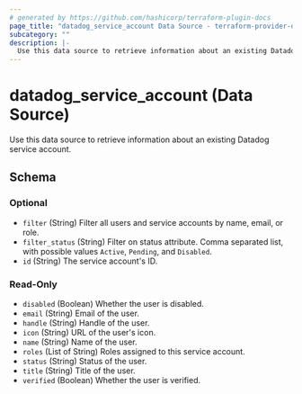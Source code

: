 ```yaml
---
# generated by https://github.com/hashicorp/terraform-plugin-docs
page_title: "datadog_service_account Data Source - terraform-provider-datadog"
subcategory: ""
description: |-
  Use this data source to retrieve information about an existing Datadog service account.
---
```


# datadog_service_account (Data Source)

Use this data source to retrieve information about an existing Datadog service account.



<!-- schema generated by tfplugindocs -->
## Schema

### Optional

- `filter` (String) Filter all users and service accounts by name, email, or role.
- `filter_status` (String) Filter on status attribute. Comma separated list, with possible values `Active`, `Pending`, and `Disabled`.
- `id` (String) The service account's ID.

### Read-Only

- `disabled` (Boolean) Whether the user is disabled.
- `email` (String) Email of the user.
- `handle` (String) Handle of the user.
- `icon` (String) URL of the user's icon.
- `name` (String) Name of the user.
- `roles` (List of String) Roles assigned to this service account.
- `status` (String) Status of the user.
- `title` (String) Title of the user.
- `verified` (Boolean) Whether the user is verified.
